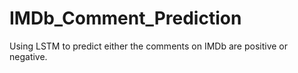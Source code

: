 # IMDb_Comment_Prediction
 Using LSTM to predict either the comments on IMDb are positive or negative.
